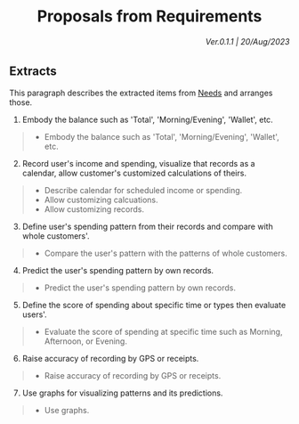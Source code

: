 # <center> Proposals from Requirements </center>

###### <p style="text-align: right"> Ver.0.1.1 | 20/Aug/2023 </p>

## Extracts
This paragraph describes the extracted items from [Needs](https://github.com/kkevin811015/Sebastian/blob/main/Documents/Requirements/Needs/Needs.md) and arranges those.

1. Embody the balance such as 'Total', 'Morning/Evening', 'Wallet', etc.
> * Embody the balance such as 'Total', 'Morning/Evening', 'Wallet', etc.
2. Record user's income and spending, visualize that records as a calendar, allow customer's customized calculations of theirs.
> * Describe calendar for scheduled income or spending.
> * Allow customizing calcuations.
> * Allow customizing records.
3. Define user's spending pattern from their records and compare with whole customers'.
> * Compare the user's pattern with the patterns of whole customers.
4. Predict the user's spending pattern by own records.
> * Predict the user's spending pattern by own records.
5. Define the score of spending about specific time or types then evaluate users'.
> * Evaluate the score of spending at specific time such as Morning, Afternoon, or Evening.
6. Raise accuracy of recording by GPS or receipts.
> * Raise accuracy of recording by GPS or receipts.
7. Use graphs for visualizing patterns and its predictions.
> * Use graphs.